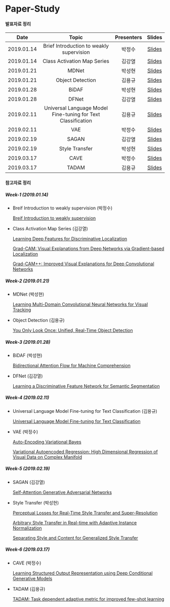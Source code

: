 # Paper-Study

#### 발표자료 정리

|       Date       | Topic | Presenters | Slides |
|:----------------:|:----------------------------------------:|:----------:|:------:|
| 2019.01.14 | Brief Introduction to weakly supervision | 박정수 | [Slides](Paper-PPT\Week1-Breif_introduction_to_weakly_supervision.pdf) |
| 2019.01.14 | Class Activation Map Series | 김강열 | [Slides](Paper-PPT\Week1-Class_Activation_Map_series.pdf) |
| 2019.01.21 | MDNet | 박성현 | [Slides](Paper-PPT\Week2-MDNet.pdf) |
| 2019.01.21 | Object Detection | 김용규 | [Slides](Paper-PPT\Week2-Object_Detection.pdf) |
| 2019.01.28 | BiDAF | 박성현 | [Slides](Paper-PPT\Week3-BiDAF.pdf) |
| 2019.01.28 | DFNet | 김강열 | [Slides](Paper-PPT\Week3-DFNet.pdf) |
| 2019.02.11 | Universal Language Model Fine-tuning for Text Classification | 김용규 | [Slides](Paper-PPT\Week4-Universal_Language_Model_Fine-tuning_for_Text_Classification.pdf) |
| 2019.02.11 | VAE | 박정수 | [Slides](Paper-PPT\Week4-VAE.pdf) |
| 2019.02.19 | SAGAN | 김강열 | [Slides](Paper-PPT\Week5-SAGAN.pdf) |
| 2019.02.19 | Style Transfer | 박성현 | [Slides](Paper-PPT\Week5-Style_Transfer.pdf) |
| 2019.03.17 | CAVE | 박정수 | [Slides](Paper-PPT\Week6-CVAE.pdf) |
| 2019.03.17 | TADAM | 김용규 | [Slides](Paper-PPT\Week6-TADAM.pdf) |



#### 참고자료 정리
##### Week-1 (2019.01.14)
* Breif Introduction to weakly supervision (박정수)
  
  [Breif Introduction to weakly supervision](https://academic.oup.com/nsr/article/5/1/44/4093912)

* Class Activation Map Series (김강열)

  [Learning Deep Features for Discriminative Localization](https://arxiv.org/abs/1512.04150)
  
  [Grad-CAM: Visual Explanations from Deep Networks via Gradient-based Localization](https://arxiv.org/abs/1610.02391)
  
  [Grad-CAM++: Improved Visual Explanations for Deep Convolutional Networks](https://arxiv.org/abs/1710.11063)



##### Week-2 (2019.01.21)
* MDNet (박성현)

  [Learning Multi-Domain Convolutional Neural Networks for Visual Tracking](https://arxiv.org/abs/1510.07945s)
  
* Object Detection (김용규)

  [You Only Look Once: Unified, Real-Time Object Detection](https://arxiv.org/abs/1506.02640)



##### Week-3 (2019.01.28)
* BiDAF (박성현)

  [Bidirectional Attention Flow for Machine Comprehension](https://arxiv.org/abs/1611.01603)
  
* DFNet (김강열)

  [Learning a Discriminative Feature Network for Semantic Segmentation](https://arxiv.org/abs/1804.09337)



##### Week-4 (2019.02.11)
* Universal Language Model Fine-tuning for Text Classification (김용규)

  [Universal Language Model Fine-tuning for Text Classification](https://arxiv.org/abs/1801.06146)
  
* VAE (박정수)

  [Auto-Encoding Variational Bayes](https://arxiv.org/abs/1312.6114)
  
  [Variational Autoencoded Regression: High Dimensional Regression of Visual Data on Complex Manifold](https://ieeexplore.ieee.org/abstract/document/8099797)



##### Week-5 (2019.02.19)
* SAGAN (김강열)

  [Self-Attention Generative Adversarial Networks](https://arxiv.org/abs/1805.08318)
  
* Style Transfer (박성현)

  [Perceptual Losses for Real-Time Style Transfer and Super-Resolution](https://arxiv.org/abs/1603.08155)
  
  [Arbitrary Style Transfer in Real-time with Adaptive Instance Normalization](https://arxiv.org/abs/1703.06868)
  
  [Separating Style and Content for Generalized Style Transfer](https://arxiv.org/abs/1711.06454)



##### Week-6 (2019.03.17)
* CAVE (박정수)

  [Learning Structured Output Representation using Deep Conditional Generative Models](https://papers.nips.cc/paper/5775-learning-structured-output-representation-using-deep-conditional-generative-models)

* TADAM (김용규)

  [TADAM: Task dependent adaptive metric for improved few-shot learning](https://arxiv.org/abs/1805.10123)
